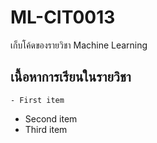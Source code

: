 # ML-CIT0013
เก็บโค้ดของรายวิชา Machine Learning
## เนื้อหาการเรียนในรายวิชา
	- First item
- Second item
- Third item
